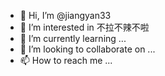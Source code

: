 - 👋 Hi, I’m @jiangyan33
- 👀 I’m interested in 不拉不辣不啦
- 🌱 I’m currently learning ...
- 💞️ I’m looking to collaborate on ...
- 📫 How to reach me ...

<!---
jiangyan33/jiangyan33 is a ✨ special ✨ repository because its `README.md` (this file) appears on your GitHub profile.
You can click the Preview link to take a look at your changes.
--->
